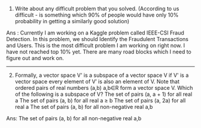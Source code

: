 1. Write about any difficult problem that you solved. (According to us difficult - is something which 90% of people would have only 10% probability in getting a similarly good solution)

Ans : Currently I am working on a Kaggle problem called IEEE-CSI Fraud Detection. In this problem, we should Identify the Fraudulent Transactions and Users. This is the most difficult problem
I am working on right now. I have not reached top 10% yet. There are many road blocks which I need to figure out and work on. 

---------------------------------------------------------------------------------------------------------------------------------

2. Formally, a vector space V' is a subspace of a vector space V if
V' is a vector space
every element of V′ is also an element of V.
Note that ordered pairs of real numbers (a,b) a,b∈R form a vector space V. Which of the following is a subspace of V?
The set of pairs (a, a + 1) for all real a
The set of pairs (a, b) for all real a ≥ b
The set of pairs (a, 2a) for all real a
The set of pairs (a, b) for all non-negative real a,b

Ans: The set of pairs (a, b) for all non-negative real a,b
